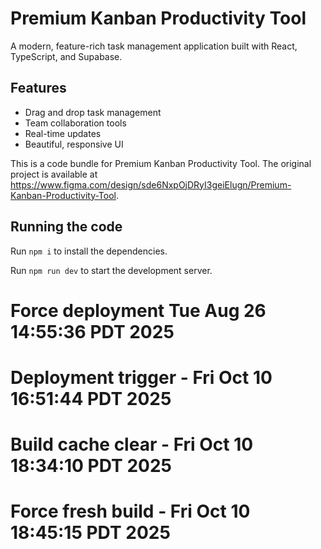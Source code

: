 
  # Premium Kanban Productivity Tool

  A modern, feature-rich task management application built with React, TypeScript, and Supabase.

  ## Features

  - Drag and drop task management
  - Team collaboration tools
  - Real-time updates
  - Beautiful, responsive UI

  <!-- Triggering deployment update -->

  This is a code bundle for Premium Kanban Productivity Tool. The original project is available at https://www.figma.com/design/sde6NxpOjDRyI3geiElugn/Premium-Kanban-Productivity-Tool.

  ## Running the code

  Run `npm i` to install the dependencies.

  Run `npm run dev` to start the development server.
  # Force deployment Tue Aug 26 14:55:36 PDT 2025
# Deployment trigger - Fri Oct 10 16:51:44 PDT 2025
# Build cache clear - Fri Oct 10 18:34:10 PDT 2025
# Force fresh build - Fri Oct 10 18:45:15 PDT 2025
